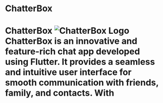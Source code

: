 # ChatterBox
# ChatterBox  ![ChatterBox Logo](/assets/logo.png)  ChatterBox is an innovative and feature-rich chat app developed using Flutter. It provides a seamless and intuitive user interface for smooth communication with friends, family, and contacts. With

